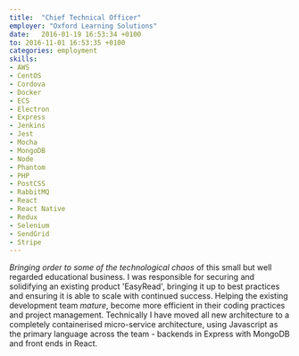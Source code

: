 ```yaml
---
title:  "Chief Technical Officer"
employer: "Oxford Learning Solutions"
date:   2016-01-19 16:53:34 +0100
to: 2016-11-01 16:53:35 +0100
categories: employment
skills:
- AWS
- CentOS
- Cordova
- Docker
- ECS
- Electron
- Express
- Jenkins
- Jest
- Mocha
- MongoDB
- Node
- Phantom
- PHP
- PostCSS
- RabbitMQ
- React
- React Native
- Redux
- Selenium
- SendGrid
- Stripe
---
```


*Bringing order to some of the technological chaos* of this small but well regarded educational business. I was responsible for securing and solidifying an existing product 'EasyRead', bringing it up to best practices and ensuring it is able to scale with continued success. Helping the existing development team *mature*, become more efficient in their coding practices and project management. Technically I have moved all new architecture to a completely containerised micro-service architecture, using Javascript as the primary language across the team - backends in Express with MongoDB and front ends in React.
